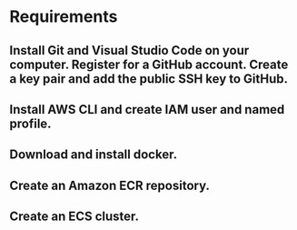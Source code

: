 # Requirements

## Install Git and Visual Studio Code on your computer. Register for a GitHub account. Create a key pair and add the public SSH key to GitHub.

## Install AWS CLI and create IAM user and named profile.

## Download and install docker.

## Create an Amazon ECR repository.

## Create an ECS cluster.
